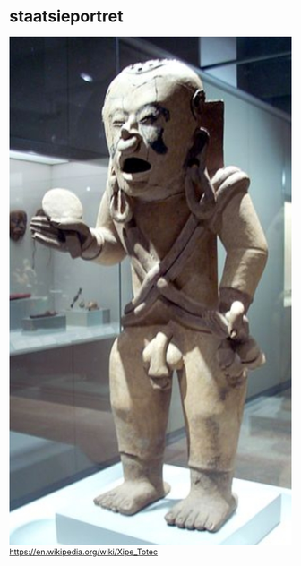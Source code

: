 # staatsieportret
![](https://github.com/nondejus/staatsieportret/blob/main/ArtBoard%20Image%20(204).jpg)
https://en.wikipedia.org/wiki/Xipe_Totec
